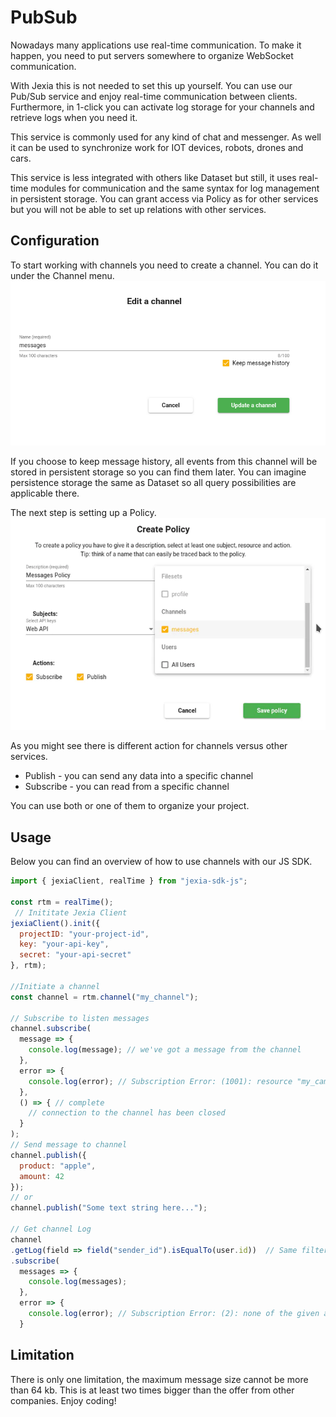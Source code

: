 # PubSub
Nowadays many applications use real-time communication. To make it happen, you need to put servers somewhere to organize WebSocket communication. 

With Jexia this is not needed to set this up yourself. You can use our Pub/Sub service and enjoy real-time communication between clients. Furthermore, in 1-click you can activate log storage for your channels and retrieve logs when you need it. 

This service is commonly used for any kind of chat and messenger. As well it can be used to synchronize work for IOT devices, robots, drones and cars. 

This service is less integrated with others like Dataset but still, it uses real-time modules for communication and the same syntax for log management in persistent storage. You can grant access via Policy as for other services but you will not be able to set up relations with other services. 

## Configuration
To start working with channels you need to create a channel. You can do it under the Channel menu. 
![Create channel](./channels.png)

If you choose to keep message history, all events from this channel will be stored in persistent storage so you can find them later. 
You can imagine persistence storage the same as Dataset so all query possibilities are applicable there.  

The next step is setting up a Policy.
![Policy setup](./policy.png)

As you might see there is different action for channels versus other services. 
* Publish - you can send any data into a specific channel
* Subscribe - you can read from a specific channel

You can use both or one of them to organize your project. 

## Usage
Below you can find an overview of how to use channels with our JS SDK. 

``` js
import { jexiaClient, realTime } from "jexia-sdk-js";  
  
const rtm = realTime();  
 // Inititate Jexia Client 
jexiaClient().init({  
  projectID: "your-project-id",  
  key: "your-api-key",    
  secret: "your-api-secret"  
}, rtm);  

//Initiate a channel
const channel = rtm.channel("my_channel");

// Subscribe to listen messages
channel.subscribe(
  message => {
    console.log(message); // we've got a message from the channel
  },
  error => {
    console.log(error); // Subscription Error: (1001): resource "my_camel" is unavailable
  },
  () => { // complete
    // connection to the channel has been closed
  }
); 
// Send message to channel 
channel.publish({
  product: "apple",
  amount: 42
});  
// or
channel.publish("Some text string here...");  

// Get channel Log
channel
.getLog(field => field("sender_id").isEqualTo(user.id))  // Same filters as in Dataset
.subscribe(
  messages => {
    console.log(messages); 
  },
  error => {
    console.log(error); // Subscription Error: (2): none of the given actions ["read"] for this resource are allowed
  }
```

## Limitation
There is only one limitation, the maximum message size cannot be more than 64 kb.
This is at least two times bigger than the offer from other companies. 
Enjoy coding! 